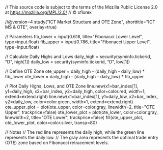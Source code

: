 // This source code is subject to the terms of the Mozilla Public License 2.0 at https://mozilla.org/MPL/2.0/
// © xflorex

//@version=4
study("ICT Market Structure and OTE Zone", shorttitle="ICT MS & OTE", overlay=true)

// Parameters
fib_lower = input(0.618, title="Fibonacci Lower Level", type=input.float)
fib_upper = input(0.786, title="Fibonacci Upper Level", type=input.float)

// Calculate Daily Highs and Lows
daily_high = security(syminfo.tickerid, "D", high[1])
daily_low = security(syminfo.tickerid, "D", low[1])

// Define OTE Zone
ote_upper = daily_high - (daily_high - daily_low) * fib_lower
ote_lower = daily_high - (daily_high - daily_low) * fib_upper

// Plot Daily Highs, Lows, and OTE Zone
line.new(x1=bar_index[1], y1=daily_high, x2=bar_index, y2=daily_high, color=color.red, width=1, extend=extend.right)
line.new(x1=bar_index[1], y1=daily_low, x2=bar_index, y2=daily_low, color=color.green, width=1, extend=extend.right)
ote_upper_plot = plot(ote_upper, color=color.gray, linewidth=2, title="OTE Upper", trackprice=false)
ote_lower_plot = plot(ote_lower, color=color.gray, linewidth=2, title="OTE Lower", trackprice=false)
fill(ote_upper_plot, ote_lower_plot, color=color.silver, transp=80)

// Notes
// The red line represents the daily high, while the green line represents the daily low.
// The gray area represents the optimal trade entry (OTE) zone based on Fibonacci retracement levels.





